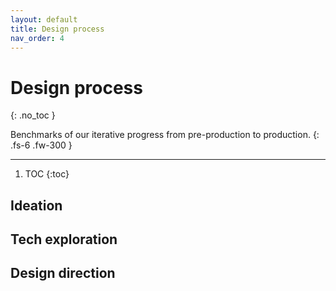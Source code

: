 ```yaml
---
layout: default
title: Design process
nav_order: 4
---
```


# Design process
{: .no_toc }

Benchmarks of our iterative progress from pre-production to production.
{: .fs-6 .fw-300 }

---

1. TOC
{:toc}

## Ideation
## Tech exploration
## Design direction